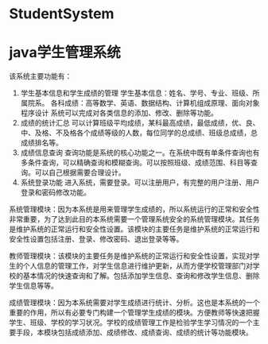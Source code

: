 # StudentSystem
# java学生管理系统


该系统主要功能有：
1) 学生基本信息和学生成绩的管理
学生基本信息：姓名、学号、专业、班级、所属院系。
各科成绩：高等数学、英语、数据结构、计算机组成原理、面向对象程序设计
系统可以完成对各类信息的添加、修改、删除等功能。
2) 成绩的统计汇总
可以计算班级平均成绩，某科最高成绩，最低成绩，优、良、中、及格、不及格各个成绩等级的人数，每位同学的总成绩、班级总成绩，总成绩排名等。
3) 成绩信息查询
查询功能是系统的核心功能之一。在系统中既有单条件查询也有多条件查询，可以精确查询和模糊查询。可以按照班级、成绩范围、科目等查询。可以自己根据需要合理设计。
4) 系统登录功能
进入系统，需要登录。可以注册用户，有完整的用户注册、用户登录和密码修改功能。


系统管理模块：因为本系统是用来管理学生成绩的，所以系统运行的正常和安全性非常重要，为了达到此目的本系统需要一个管理系统安全的系统管理模块。其任务是维护系统的正常运行和安全性设置。该模块的主要任务是维护系统的正常运行和安全性设置包括注册、登录、修改密码、退出登录等等。

教师管理模块：该模块的主要任务是维护系统的正常运行和安全性设置，实现对学生的个人信息的管理工作，对学生信息进行维护更新，从而方便学校管理部门对学校的基本情况的快速查询和了解。包括添加学生信息、查询和修改学生信息、删除学生信息等等。

成绩管理模块：因为本系统需要对学生成绩进行统计、分析。这也是本系统的一个重要的作用，所以有必要专门构建一个管理学生成绩的模块。方便教师等快速把握学生、班级、学校的学习状况。学校的成绩管理工作是检验学生学习情况的一个主要手段，本模块包括成绩添加、成绩修改、成绩查询、成绩的统计等功能模块。 

